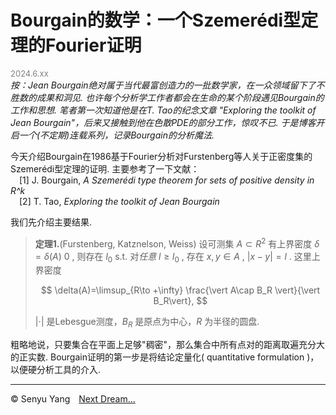 <style>
.bjimg{
  position: fixed;
  top: 0;
  left: 0;
  width:100%;
height:100%;
min-width: 1000px;
z-index:-10;
zoom: 1;
  background-image: url();
  background-repeat: no-repeat;
  background-size: contain;
  background-position: center 0;
  opacity: 0.3;
  }
</style>
<head>
<script src="https://cdn.mathjax.org/mathjax/latest/MathJax.js?config=TeX-AMS-MML_HTMLorMML" type="text/javascript"></script>
    <script type="text/x-mathjax-config">
        MathJax.Hub.Config({
            tex2jax: {
            skipTags: ['script', 'noscript', 'style', 'textarea', 'pre'],
            inlineMath: [['$','$']]
            }
        });
    </script>
</head>
<div class="bjimg"></div>

# Bourgain的数学：一个Szemerédi型定理的Fourier证明

<font size="2" color="grey">2024.6.xx</font><br/>
*按：Jean Bourgain绝对属于当代最富创造力的一批数学家，在一众领域留下了不胜数的成果和洞见. 也许每个分析学工作者都会在生命的某个阶段遇见Bourgain的工作和思想. 笔者第一次知道他是在T. Tao的纪念文章 "Exploring the toolkit of Jean Bourgain"，后来又接触到他在色散PDE的部分工作，惊叹不已. 于是博客开启一个(不定期)连载系列，记录Bourgain的分析魔法.*<br/>

今天介绍Bourgain在1986基于Fourier分析对Furstenberg等人关于正密度集的Szemerédi型定理的证明. 主要参考了一下文献：<br>
&emsp;[1] J.  Bourgain, *A Szemerédi type theorem for sets of positive density in R^k* <br>
&emsp;[2] T. Tao, *Exploring the toolkit of Jean Bourgain*<br/>

我们先介绍主要结果. 

>**定理1.**(Furstenberg, Katznelson, Weiss) 设可测集 $A\subset R^2$ 有上界密度 $\delta=\delta(A)\>0$ , 则存在 $l_0$ s.t. 对*任意* $l\geq l_0$ , 存在 $x,y\in A$ , $\vert x-y\vert =l$ . 这里上界密度
>
>$$
\delta(A)=\limsup_{R\to +\infty} \frac{\vert A\cap B_R \vert}{\vert B_R\vert}, 
$$
>
>$\vert \cdot\vert$ 是Lebesgue测度，$B_R$ 是原点为中心，$R$ 为半径的圆盘.

粗略地说，只要集合在平面上足够"稠密"，那么集合中所有点对的距离取遍充分大的正实数. Bourgain证明的第一步是将结论定量化( quantitative formulation )，以便硬分析工具的介入. 

<hr style="height:1px">

&copy; Senyu Yang&emsp;<a href="." target="_self" >Next Dream...</a>
